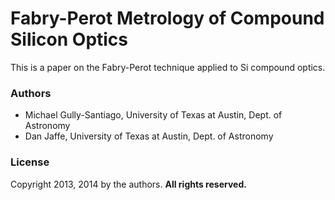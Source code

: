 # Fabry-Perot Metrology of Compound Silicon Optics

This is a paper on the Fabry-Perot technique applied to Si compound optics.

### Authors

* Michael Gully-Santiago, University of Texas at Austin, Dept. of Astronomy
* Dan Jaffe, University of Texas at Austin, Dept. of Astronomy

### License

Copyright 2013, 2014 by the authors.  **All rights reserved.**
